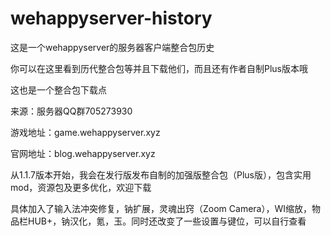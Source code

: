# wehappyserver-history
这是一个wehappyserver的服务器客户端整合包历史

你可以在这里看到历代整合包等并且下载他们，而且还有作者自制Plus版本哦

这也是一个整合包下载点

来源：服务器QQ群705273930

游戏地址：game.wehappyserver.xyz

官网地址：blog.wehappyserver.xyz

从1.1.7版本开始，我会在发行版发布自制的加强版整合包（Plus版），包含实用mod，资源包及更多优化，欢迎下载

具体加入了输入法冲突修复，钠扩展，灵魂出窍（Zoom Camera），WI缩放，物品栏HUB+，钠汉化，氪，玉。同时还改变了一些设置与键位，可以自行查看
